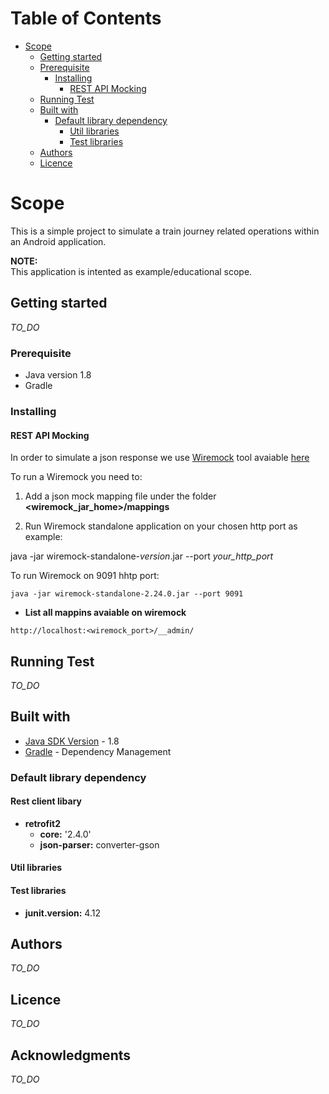 # Table of Contents

* [Scope](#scope)
  * [Getting started](#getting-started)
  * [Prerequisite](#prerequisite)
    * [Installing](#installing)
      * [REST API Mocking](#rest-api-mocking)
  * [Running Test](#running-test)
  * [Built with](#built-with)
    * [Default library dependency](#default-library-dependency)
      * [Util libraries](#util-libraries)
      * [Test libraries](#test-libraries)
  * [Authors](#authors)
  * [Licence](#licence)

# Scope

This is a simple project to simulate a train journey related operations within an Android application.

**NOTE:**  
This application is intented as example/educational scope. 

## Getting started
*TO_DO*

### Prerequisite
* Java version 1.8
* Gradle

### Installing

#### REST API Mocking

In order to simulate a json response we use [Wiremock](http://wiremock.org/) tool avaiable [here](http://wiremock.org/docs/download-and-installation/)

To run a Wiremock you need to:
1) Add a json mock mapping file under the folder **<wiremock_jar_home>/mappings**  

2) Run Wiremock standalone application on your chosen http port as example:  

java -jar wiremock-standalone-*version*.jar --port *your_http_port* 

To run Wiremock on 9091 hhtp port:

```console
java -jar wiremock-standalone-2.24.0.jar --port 9091
```

* **List all mappins avaiable on wiremock**  

```
http://localhost:<wiremock_port>/__admin/
```

## Running Test
*TO_DO*

## Built with
* [Java SDK Version](http://www.oracle.com/technetwork/java/javase/downloads/index.html) - 1.8
* [Gradle](https://gradle.org/) - Dependency Management

### Default library dependency

#### Rest client libary

* **retrofit2**
  * **core:** '2.4.0'
  * **json-parser:** converter-gson

#### Util libraries


#### Test libraries
* **junit.version:** 4.12


## Authors
*TO_DO*

## Licence
*TO_DO*

## Acknowledgments
*TO_DO*

